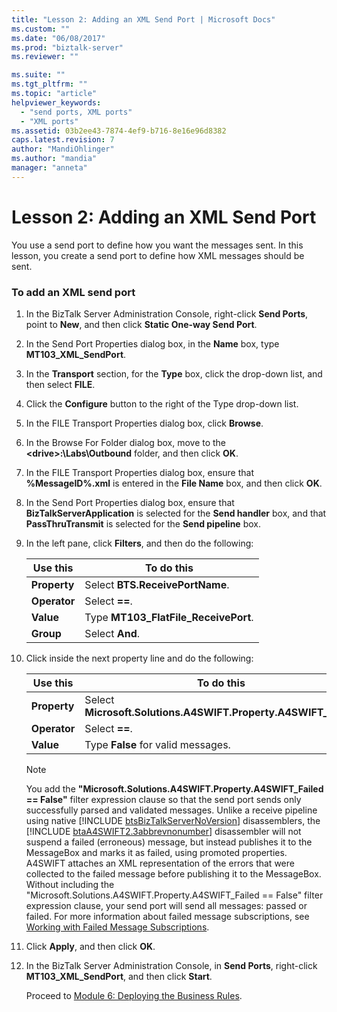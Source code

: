 ```yaml
---
title: "Lesson 2: Adding an XML Send Port | Microsoft Docs"
ms.custom: ""
ms.date: "06/08/2017"
ms.prod: "biztalk-server"
ms.reviewer: ""

ms.suite: ""
ms.tgt_pltfrm: ""
ms.topic: "article"
helpviewer_keywords: 
  - "send ports, XML ports"
  - "XML ports"
ms.assetid: 03b2ee43-7874-4ef9-b716-8e16e96d8382
caps.latest.revision: 7
author: "MandiOhlinger"
ms.author: "mandia"
manager: "anneta"
---
```

# Lesson 2: Adding an XML Send Port
You use a send port to define how you want the messages sent. In this lesson, you create a send port to define how XML messages should be sent.  

### To add an XML send port  

1. In the BizTalk Server Administration Console, right-click **Send Ports**, point to **New**, and then click **Static One-way Send Port**.  

2. In the Send Port Properties dialog box, in the **Name** box, type **MT103_XML_SendPort**.  

3. In the **Transport** section, for the **Type** box, click the drop-down list, and then select **FILE**.  

4. Click the **Configure** button to the right of the Type drop-down list.  

5. In the FILE Transport Properties dialog box, click **Browse**.  

6. In the Browse For Folder dialog box, move to the **\<drive\>:\Labs\Outbound** folder, and then click **OK**.  

7. In the FILE Transport Properties dialog box, ensure that **%MessageID%.xml** is entered in the **File Name** box, and then click **OK**.  

8. In the Send Port Properties dialog box, ensure that **BizTalkServerApplication** is selected for the **Send handler** box, and that **PassThruTransmit** is selected for the **Send pipeline** box.  

9. In the left pane, click **Filters**, and then do the following:  


   |         Use this          |                    To do this                     |
   |---------------------------|---------------------------------------------------|
   | <strong>Property</strong> |   Select <strong>BTS.ReceivePortName</strong>.    |
   | <strong>Operator</strong> |            Select <strong>==</strong>.            |
   |  <strong>Value</strong>   | Type <strong>MT103_FlatFile_ReceivePort</strong>. |
   |  <strong>Group</strong>   |           Select <strong>And</strong>.            |


10. Click inside the next property line and do the following:  

    |Use this|To do this|  
    |--------------|----------------|  
    |**Property**|Select **Microsoft.Solutions.A4SWIFT.Property.A4SWIFT_Failed**|  
    |**Operator**|Select **==**.|  
    |**Value**|Type **False** for valid messages.|  

    > [!NOTE]
    >  You add the <strong>"Microsoft.Solutions.A4SWIFT.Property.A4SWIFT_Failed == False"</strong> filter expression clause so that the send port sends only successfully parsed and validated messages. Unlike a receive pipeline using native [!INCLUDE [btsBizTalkServerNoVersion](../../includes/btsbiztalkservernoversion-md.md)] disassemblers, the [!INCLUDE [btaA4SWIFT2.3abbrevnonumber](../../includes/btaa4swift2-3abbrevnonumber-md.md)] disassembler will not suspend a failed (erroneous) message, but instead publishes it to the MessageBox and marks it as failed, using promoted properties. A4SWIFT attaches an XML representation of the errors that were collected to the failed message before publishing it to the MessageBox.  
    > Without including the "Microsoft.Solutions.A4SWIFT.Property.A4SWIFT_Failed == False" filter expression clause, your send port will send all messages: passed or failed. For more information about failed message subscriptions, see [Working with Failed Message Subscriptions](../../adapters-and-accelerators/accelerator-swift/working-with-failed-message-subscriptions.md).  

11. Click **Apply**, and then click **OK**.  

12. In the BizTalk Server Administration Console, in **Send Ports**, right-click **MT103_XML_SendPort**, and then click **Start**.  

    Proceed to [Module 6: Deploying the Business Rules](../../adapters-and-accelerators/accelerator-swift/module-6-deploying-the-business-rules.md).